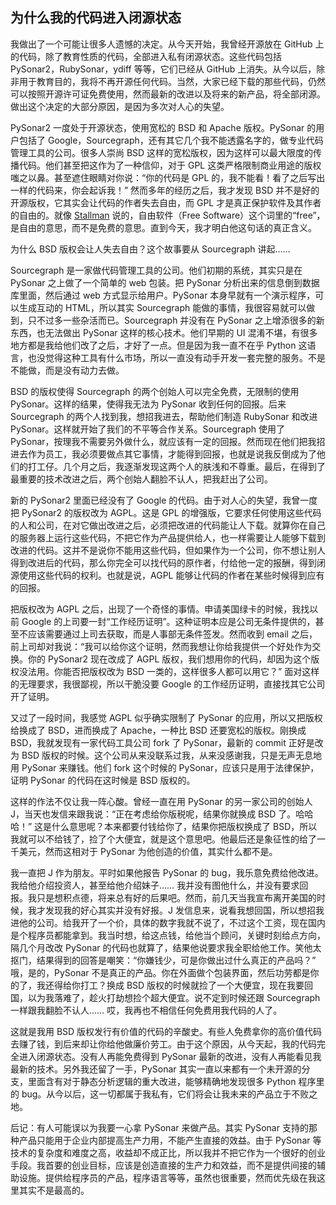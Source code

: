 ## 为什么我的代码进入闭源状态

我做出了一个可能让很多人遗憾的决定。从今天开始，我曾经开源放在 GitHub 上的代码，除了教育性质的代码，全部进入私有闭源状态。这些代码包括 PySonar2，RubySonar，ydiff 等等，它们已经从 GitHub 上消失。从今以后，除非用于教育目的，我将不再开源任何代码。当然，大家已经下载的那些代码，仍然可以按照开源许可证免费使用，然而最新的改进以及将来的新产品，将全部闭源。做出这个决定的大部分原因，是因为多次对人心的失望。

PySonar2 一度处于开源状态，使用宽松的 BSD 和 Apache 版权。PySonar 的用户包括了 Google，Sourcegraph，还有其它几个我不能透露名字的，做专业代码管理工具的公司。很多人崇尚 BSD 这样的宽松版权，因为这样可以最大限度的传播代码。他们甚至把这作为了一种信仰，对于 GPL 这类严格限制商业用途的版权嗤之以鼻。甚至遮住眼睛对你说：“你的代码是 GPL 的，我不能看！看了之后写出一样的代码来，你会起诉我！” 然而多年的经历之后，我才发现 BSD 并不是好的开源版权，它其实会让代码的作者失去自由，而 GPL 才是真正保护软件及其作者的自由的。就像 [Stallman](https://en.wikipedia.org/wiki/Richard_Stallman) 说的，自由软件（Free Software）这个词里的“free”，是自由的意思，而不是免费的意思。直到今天，我才明白他这句话的真正含义。

为什么 BSD 版权会让人失去自由？这个故事要从 Sourcegraph 讲起……

Sourcegraph 是一家做代码管理工具的公司。他们初期的系统，其实只是在 PySonar 之上做了一个简单的 web 包装。把 PySonar 分析出来的信息倒到数据库里面，然后通过 web 方式显示给用户。PySonar 本身早就有一个演示程序，可以生成互动的 HTML，所以其实 Sourcegraph 能做的事情，我很容易就可以做到，只不过多一些杂活而已。Sourcegraph 并没有在 PySonar 之上增添很多的新东西，也无法做出 PySonar 这样的核心技术。他们早期的 UI 混淆不堪，有很多地方都是我给他们改了之后，才好了一点。但是因为我一直不在乎 Python 这语言，也没觉得这种工具有什么市场，所以一直没有动手开发一套完整的服务。不是不能做，而是没有动力去做。

BSD 的版权使得 Sourcegraph 的两个创始人可以完全免费，无限制的使用 PySonar。这样的结果，使得我无法为 PySonar 收到任何的回报。后来 Sourcegraph 的两个人找到我，想招我进去，帮助他们制造 RubySonar 和改进 PySonar。这样就开始了我们的不平等合作关系。Sourcegraph 使用了 PySonar，按理我不需要另外做什么，就应该有一定的回报。然而现在他们把我招进去作为员工，我必须要做点其它事情，才能得到回报，也就是说我反倒成为了他们的打工仔。几个月之后，我逐渐发现这两个人的肤浅和不尊重。最后，在得到了最重要的技术改进之后，两个创始人翻脸不认人，把我赶出了公司。

新的 PySonar2 里面已经没有了 Google 的代码。由于对人心的失望，我曾一度把 PySonar2 的版权改为 AGPL。这是 GPL 的增强版，它要求任何使用这些代码的人和公司，在对它做出改进之后，必须把改进的代码能让人下载。就算你在自己的服务器上运行这些代码，不把它作为产品提供给人，也一样需要让人能够下载到改进的代码。这并不是说你不能用这些代码，但如果作为一个公司，你不想让别人得到改进后的代码，那么你完全可以找代码的原作者，付给他一定的报酬，得到闭源使用这些代码的权利。也就是说，AGPL 能够让代码的作者在某些时候得到应有的回报。

把版权改为 AGPL 之后，出现了一个奇怪的事情。申请美国绿卡的时候，我找以前 Google 的上司要一封“工作经历证明”。这种证明本应是公司无条件提供的，甚至不应该需要通过上司去获取，而是人事部无条件签发。然而收到 email 之后，前上司却对我说：“我可以给你这个证明，然而我想让你给我提供一个好处作为交换。你的 PySonar2 现在改成了 AGPL 版权，我们想用你的代码，却因为这个版权没法用。你能否把版权改为 BSD 一类的，这样很多人都可以用它？” 面对这样的无理要求，我很鄙视，所以干脆没要 Google 的工作经历证明，直接找其它公司开了证明。

又过了一段时间，我感觉 AGPL 似乎确实限制了 PySonar 的应用，所以又把版权给换成了 BSD，进而换成了 Apache，一种比 BSD 还要宽松的版权。刚换成 BSD，我就发现有一家代码工具公司 fork 了 PySonar，最新的 commit 正好是改为 BSD 版权的时候。这个公司从来没联系过我，从来没感谢我，只是无声无息地用 PySonar 来赚钱。他们 fork 这个时候的 PySonar，应该只是用于法律保护，证明 PySonar 的代码在这时候是 BSD 版权的。

这样的作法不仅让我一阵心酸。曾经一直在用 PySonar 的另一家公司的创始人 J，当天也发信来跟我说：“正在考虑给你版税呢，结果你就换成 BSD 了。哈哈哈！” 这是什么意思呢？本来都要付钱给你了，结果你把版权换成了 BSD，所以我就可以不给钱了，捡了个大便宜，就是这个意思吧。他最后还是象征性的给了一千美元，然而这相对于 PySonar 为他创造的价值，其实什么都不是。

我一直把 J 作为朋友。平时如果他报告 PySonar 的 bug，我乐意免费给他改进。我给他介绍投资人，甚至给他介绍妹子…… 我并没有图他什么，并没有要求回报。我只是想积点德，将来总有好的后果吧。然而，前几天当我宣布离开美国的时候，我才发现我的好心其实并没有好报。J 发信息来，说看我想回国，所以想招我进他的公司。给我开了一个价，具体的数字我就不说了，不过这个工资，现在国内是个程序员都能拿到。我当时想，给这点钱，给他当个顾问，关键时刻给点方向，隔几个月改改 PySonar 的代码也就算了，结果他说要求我全职给他工作。笑他太抠门，结果得到的回答是嘲笑：“你嫌钱少，可是你做出过什么真正的产品吗？” 哦，是的，PySonar 不是真正的产品。你在外面做个包装界面，然后功劳都是你的了，我还得给你打工？换成 BSD 版权的时候就捡了一个大便宜，现在我要回国，以为我落难了，趁火打劫想捡个超大便宜。说不定到时候还跟 Sourcegraph 一样跟我翻脸不认人…… 哎，我再也不相信任何免费用我代码的人了。

这就是我用 BSD 版权发行有价值的代码的辛酸史。有些人免费拿你的高价值代码去赚了钱，到后来却让你给他做廉价劳工。由于这个原因，从今天起，我的代码完全进入闭源状态。没有人再能免费得到 PySonar 最新的改进，没有人再能看见我最新的技术。另外我还留了一手，PySonar 其实一直以来都有一个未开源的分支，里面含有对于静态分析逻辑的重大改进，能够精确地发现很多 Python 程序里的 bug。从今以后，这一切都属于我私有，它们将会让我未来的产品立于不败之地。

后记：有人可能误以为我要一心拿 PySonar 来做产品。其实 PySonar 支持的那种产品只能用于企业内部提高生产力用，不能产生直接的效益。由于 PySonar 等技术的复杂度和难度之高，收益却不成正比，所以我并不把它作为一个很好的创业手段。我首要的创业目标，应该是创造直接的生产力和效益，而不是提供间接的辅助设施。提供给程序员的产品，程序语言等等，虽然也很重要，然而优先级在我这里其实不是最高的。
